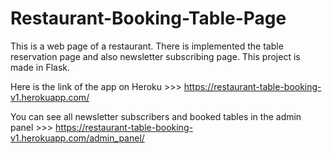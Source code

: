 # Restaurant-Booking-Table-Page
This is a web page of a restaurant. There is implemented the table reservation page and also newsletter subscribing page. This project is made in Flask.

Here is the link of the app on Heroku >>> https://restaurant-table-booking-v1.herokuapp.com/

You can see all newsletter subscribers and booked tables in the admin panel >>> https://restaurant-table-booking-v1.herokuapp.com/admin_panel/
